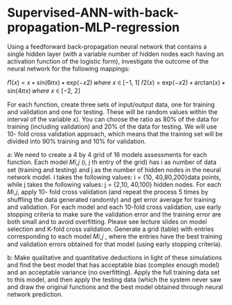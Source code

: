 # Supervised-ANN-with-back-propagation-MLP-regression

Using a feedforward back-propagation neural network that contains a single hidden layer (with a
variable number of hidden nodes each having an activation function of the logistic form), investigate
the outcome of the neural network for the following mappings:

𝑓1(𝑥) = 𝑥 ∗ sin(6𝜋𝑥) ∗ exp(−𝑥2) 𝑤ℎ𝑒𝑟𝑒 𝑥 ∈ [−1, 1]
𝑓2(𝑥) = exp(−𝑥2) ∗ arctan(𝑥) ∗ sin(4𝜋𝑥) 𝑤ℎ𝑒𝑟𝑒 𝑥 ∈ [−2, 2]

For each function, create three sets of input/output data, one for training and validation and one
for testing. These will be random values within the interval of the variable x). You can choose the
ratio as 80% of the data for training (including validation) and 20% of the data for testing. We will
use 10- fold cross validation approach, which means that the training set will be divided into 90%
training and 10% for validation.

a: We need to create a 4 by 4 grid of 16 models assessments for each function. Each model
𝑀𝑖,𝑗 (i, j th entry of the grid) has i as number of data set (training and testing) and j as the number
of hidden nodes in the neural network model. i takes the following values: i = {10, 40,80,200}data
points, while j takes the following values: j = {2,10, 40,100} hidden nodes. For each 𝑀𝑖,𝑗, apply 10-
fold cross validation (and repeat the process 5 times by shuffling the data generated randomly) and
get error average for training and validation. For each model and each 10-fold cross validation, use
early stopping criteria to make sure the validation error and the training error are both small and to
avoid overfitting. Please see lecture slides on model selection and K-fold cross validation. Generate
a grid (table) with entries corresponding to each model 𝑀𝑖,𝑗 , where the entries have the best
training and validation errors obtained for that model (using early stopping criteria).

b: Make qualitative and quantitative deductions in light of these simulations and find
the best model that has acceptable bias (complex enough model) and an acceptable variance (no
overfitting). Apply the full training data set to this model, and then apply the testing data (which the
system never saw and draw the original functions and the best model obtained through neural
network prediction.
